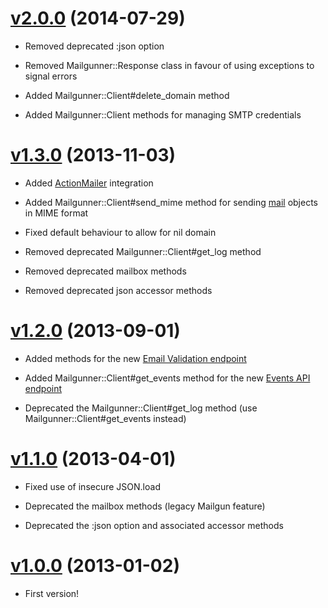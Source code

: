 # [v2.0.0](https://github.com/timcraft/mailgunner/tree/v2.0.0) (2014-07-29)

  * Removed deprecated :json option

  * Removed Mailgunner::Response class in favour of using exceptions to signal errors

  * Added Mailgunner::Client#delete_domain method

  * Added Mailgunner::Client methods for managing SMTP credentials

# [v1.3.0](https://github.com/timcraft/mailgunner/tree/v1.3.0) (2013-11-03)

  * Added [ActionMailer](https://rubygems.org/gems/actionmailer) integration

  * Added Mailgunner::Client#send_mime method for sending [mail](https://rubygems.org/gems/mail) objects in MIME format

  * Fixed default behaviour to allow for nil domain

  * Removed deprecated Mailgunner::Client#get_log method

  * Removed deprecated mailbox methods

  * Removed deprecated json accessor methods

# [v1.2.0](https://github.com/timcraft/mailgunner/tree/v1.2.0) (2013-09-01)

  * Added methods for the new [Email Validation endpoint](http://documentation.mailgun.com/api-email-validation.html)

  * Added Mailgunner::Client#get_events method for the new [Events API endpoint](http://documentation.mailgun.com/api-events.html)

  * Deprecated the Mailgunner::Client#get_log method (use Mailgunner::Client#get_events instead)

# [v1.1.0](https://github.com/timcraft/mailgunner/tree/v1.1.0) (2013-04-01)

  * Fixed use of insecure JSON.load

  * Deprecated the mailbox methods (legacy Mailgun feature)

  * Deprecated the :json option and associated accessor methods

# [v1.0.0](https://github.com/timcraft/mailgunner/tree/v1.0.0) (2013-01-02)

  * First version!
